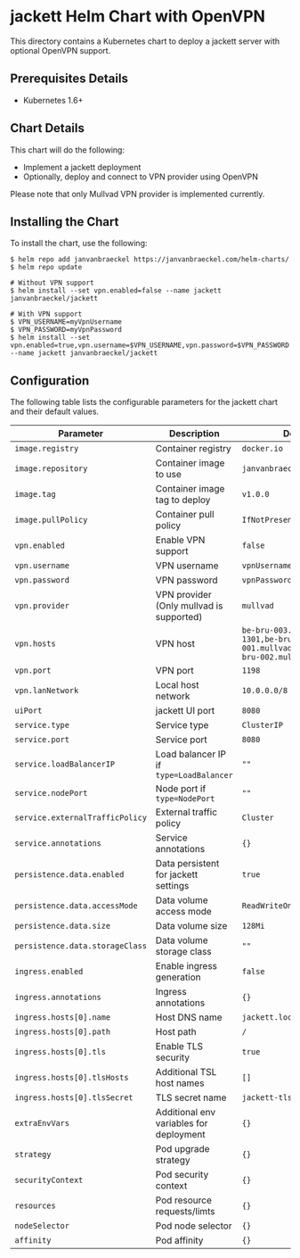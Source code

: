 # jackett Helm Chart with OpenVPN

This directory contains a Kubernetes chart to deploy a jackett server with optional OpenVPN support.

## Prerequisites Details

- Kubernetes 1.6+

## Chart Details

This chart will do the following:

- Implement a jackett deployment
- Optionally, deploy and connect to VPN provider using OpenVPN

Please note that only Mullvad VPN provider is implemented currently.

## Installing the Chart

To install the chart, use the following:

```console
$ helm repo add janvanbraeckel https://janvanbraeckel.com/helm-charts/
$ helm repo update

# Without VPN support
$ helm install --set vpn.enabled=false --name jackett janvanbraeckel/jackett

# With VPN support
$ VPN_USERNAME=myVpnUsername
$ VPN_PASSWORD=myVpnPassword
$ helm install --set vpn.enabled=true,vpn.username=$VPN_USERNAME,vpn.password=$VPN_PASSWORD --name jackett janvanbraeckel/jackett
```

## Configuration

The following table lists the configurable parameters for the jackett chart and their default values.

| Parameter                       | Description                              | Default                                                                               |
| ------------------------------- | ---------------------------------------- | ------------------------------------------------------------------------------------- |
| `image.registry`                | Container registry                       | `docker.io`                                                                           |
| `image.repository`              | Container image to use                   | `janvanbraeckel/jackettvpn`                                                           |
| `image.tag`                     | Container image tag to deploy            | `v1.0.0`                                                                              |
| `image.pullPolicy`              | Container pull policy                    | `IfNotPresent`                                                                        |
| `vpn.enabled`                   | Enable VPN support                       | `false`                                                                               |
| `vpn.username`                  | VPN username                             | `vpnUsername`                                                                         |
| `vpn.password`                  | VPN password                             | `vpnPassword`                                                                         |
| `vpn.provider`                  | VPN provider (Only mullvad is supported) | `mullvad`                                                                             |
| `vpn.hosts`                     | VPN host                                 | `be-bru-003.mullvad.net 1301,be-bru-001.mullvad.net 1301,be-bru-002.mullvad.net 1301` |
| `vpn.port`                      | VPN port                                 | `1198`                                                                                |
| `vpn.lanNetwork`                | Local host network                       | `10.0.0.0/8`                                                                          |
| `uiPort`                        | jackett UI port                          | `8080`                                                                                |
| `service.type`                  | Service type                             | `ClusterIP`                                                                           |
| `service.port`                  | Service port                             | `8080`                                                                                |
| `service.loadBalancerIP`        | Load balancer IP if `type=LoadBalancer`  | `""`                                                                                  |
| `service.nodePort`              | Node port if `type=NodePort`             | `""`                                                                                  |
| `service.externalTrafficPolicy` | External traffic policy                  | `Cluster`                                                                             |
| `service.annotations`           | Service annotations                      | `{}`                                                                                  |
| `persistence.data.enabled`      | Data persistent for jackett settings     | `true`                                                                                |
| `persistence.data.accessMode`   | Data volume access mode                  | `ReadWriteOnce`                                                                       |
| `persistence.data.size`         | Data volume size                         | `128Mi`                                                                               |
| `persistence.data.storageClass` | Data volume storage class                | `""`                                                                                  |
| `ingress.enabled`               | Enable ingress generation                | `false`                                                                               |
| `ingress.annotations`           | Ingress annotations                      | `{}`                                                                                  |
| `ingress.hosts[0].name`         | Host DNS name                            | `jackett.local`                                                                       |
| `ingress.hosts[0].path`         | Host path                                | `/`                                                                                   |
| `ingress.hosts[0].tls`          | Enable TLS security                      | `true`                                                                                |
| `ingress.hosts[0].tlsHosts`     | Additional TSL host names                | `[]`                                                                                  |
| `ingress.hosts[0].tlsSecret`    | TLS secret name                          | `jackett-tls-cert`                                                                    |
| `extraEnvVars`                  | Additional env variables for deployment  | `{}`                                                                                  |
| `strategy`                      | Pod upgrade strategy                     | `{}`                                                                                  |
| `securityContext`               | Pod security context                     | `{}`                                                                                  |
| `resources`                     | Pod resource requests/limts              | `{}`                                                                                  |
| `nodeSelector`                  | Pod node selector                        | `{}`                                                                                  |
| `affinity`                      | Pod affinity                             | `{}`                                                                                  |
